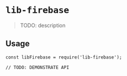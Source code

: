 # `lib-firebase`

> TODO: description

## Usage

```
const libFirebase = require('lib-firebase');

// TODO: DEMONSTRATE API
```
